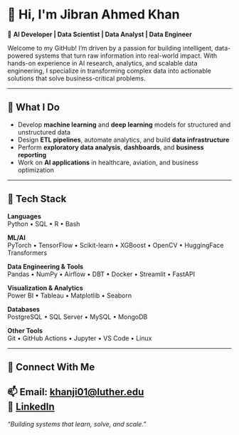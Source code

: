 # 👋 Hi, I'm Jibran Ahmed Khan

🚀 **AI Developer | Data Scientist | Data Analyst | Data Engineer**

Welcome to my GitHub! I’m driven by a passion for building intelligent, data-powered systems that turn raw information into real-world impact. With hands-on experience in AI research, analytics, and scalable data engineering, I specialize in transforming complex data into actionable solutions that solve business-critical problems.

---

## 🧠 What I Do

- Develop **machine learning** and **deep learning** models for structured and unstructured data  
- Design **ETL pipelines**, automate analytics, and build **data infrastructure**  
- Perform **exploratory data analysis**, **dashboards**, and **business reporting**  
- Work on **AI applications** in healthcare, aviation, and business optimization  

---

## 🔧 Tech Stack

**Languages**  
Python • SQL • R • Bash

**ML/AI**  
PyTorch • TensorFlow • Scikit-learn • XGBoost • OpenCV • HuggingFace Transformers

**Data Engineering & Tools**  
Pandas • NumPy • Airflow • DBT • Docker • Streamlit • FastAPI

**Visualization & Analytics**  
Power BI • Tableau • Matplotlib • Seaborn

**Databases**  
PostgreSQL • SQL Server • MySQL • MongoDB

**Other Tools**  
Git • GitHub Actions • Jupyter • VS Code • Linux

---
## 💬 Connect With Me

📫 **Email**: khanji01@luther.edu  
🔗 [LinkedIn](https://www.linkedin.com/in/jibranakhan/)  
---

*“Building systems that learn, solve, and scale.”*

